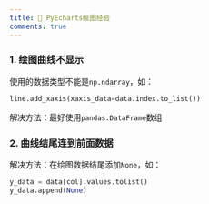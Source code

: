 ```yaml
---
title: 🍅 PyEcharts绘图经验
comments: true
---
```


### 1. 绘图曲线不显示

使用的数据类型不能是`np.ndarray`，如：

```python
line.add_xaxis(xaxis_data=data.index.to_list())
```

解决方法：最好使用`pandas.DataFrame`数组

### 2. 曲线结尾连到前面数据

解决方法：在绘图数据结尾添加`None`，如：

```python
y_data = data[col].values.tolist()
y_data.append(None)
```


